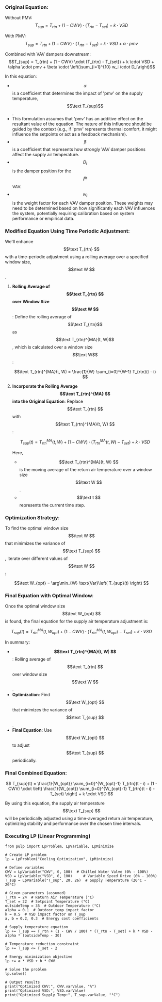 ### Original Equation:

Without PMV:\
$$T_{sup} = T_{rtn} + (1 - CWV) \cdot (T_{rtn} - T_{set}) + k \cdot VSD$$

With PMV:\
$$T_{sup} = T_{rtn} + (1 - CWV) \cdot (T_{rtn} - T_{set}) + k \cdot VSD + \alpha \cdot pmv$$

Combined with VAV dampers downstream:\
$$T_{sup} = T_{rtn} + (1 - CWV) \cdot (T_{rtn} - T_{set}) + k \cdot VSD + \alpha \cdot pmv + \beta \cdot \left(\sum_{i=1}^{10} w_i \cdot D_i\right)$$

In this equation:

- $$\alpha$$ is a coefficient that determines the impact of 'pmv' on the supply temperature, $$\text T_{sup}$$.
- This formulation assumes that 'pmv' has an additive effect on the resultant value of the equation. The nature of this influence should be guided by the context (e.g., if 'pmv' represents thermal comfort, it might influence the setpoints or act as a feedback mechanism).
- $$\beta$$ is a coefficient that represents how strongly VAV damper positions affect the supply air temperature.
- $$D_{i}$$ is the damper position for the $$i^{th}$$ VAV.
- $$w_{i}$$ is the weight factor for each VAV damper position. These weights may need to be determined based on how significantly each VAV influences the system, potentially requiring calibration based on system performance or empirical data.

### Modified Equation Using Time Periodic Adjustment:

We'll enhance $$\text T_{rtn} $$ with a time-periodic adjustment using a rolling average over a specified window size, $$\text W $$.

1. **Rolling Average of $$\text T_{rtn} $$ over Window Size $$\text W $$**:
   Define the rolling average of $$\text T_{rtn}$$ as $$\text T_{rtn}^{MA}(t, W)$$, which is calculated over a window size $$\text W$$:

   $$\text T_{rtn}^{MA}(t, W) = \frac{1}{W} \sum_{i=0}^{W-1} T_{rtn}(t - i) $$

2. **Incorporate the Rolling Average $$\text T_{rtn}^{MA} $$ into the Original Equation**:
   Replace $$\text T_{rtn} $$ with $$\text T_{rtn}^{MA}(t, W) $$:

   $$T_{sup}(t) = T_{rtn}^{MA}(t, W) + (1 - CWV) \cdot \left( T_{rtn}^{MA}(t, W) - T_{set} \right) + k \cdot VSD$$

   Here, 
   - $$\text T_{rtn}^{MA}(t, W) $$ is the moving average of the return air temperature over a window size $$\text W $$.
   - $$\text t $$ represents the current time step.

### Optimization Strategy:

To find the optimal window size $$\text W $$ that minimizes the variance of $$\text T_{sup} $$, iterate over different values of $$\text W $$:

$$\text W_{opt} = \arg\min_{W} \text{Var}\left( T_{sup}(t) \right) $$

### Final Equation with Optimal Window:

Once the optimal window size $$\text W_{opt} $$ is found, the final equation for the supply air temperature adjustment is:

$$ T_{sup}(t) = T_{rtn}^{MA}(t, W_{opt}) + (1 - CWV) \cdot \left( T_{rtn}^{MA}(t, W_{opt}) - T_{set} \right) + k \cdot VSD $$

In summary:

- **$$\text T_{rtn}^{MA}(t, W) $$**: Rolling average of $$\text T_{rtn} $$ over window size $$\text W $$.
- **Optimization**: Find $$\text W_{opt} $$ that minimizes the variance of $$\text T_{sup} $$.
- **Final Equation**: Use $$\text W_{opt} $$ to adjust $$\text T_{sup} $$ periodically.

### Final Combined Equation:

$$ T_{sup}(t) = \frac{1}{W_{opt}} \sum_{i=0}^{W_{opt}-1} T_{rtn}(t - i) + (1 - CWV) \cdot \left( \frac{1}{W_{opt}} \sum_{i=0}^{W_{opt}-1} T_{rtn}(t - i) - T_{set} \right) + k \cdot VSD $$

By using this equation, the supply air temperature $$\text T_{sup} $$ will be periodically adjusted using a time-averaged return air temperature, optimizing stability and performance over the chosen time intervals.

### Executing LP (Linear Programming)
```{python}
from pulp import LpProblem, LpVariable, LpMinimize

# Create LP problem
lp = LpProblem("Cooling_Optimization", LpMinimize)

# Define variables
CWV = LpVariable("CWV", 0, 100)  # Chilled Water Valve (0% - 100%)
VSD = LpVariable("VSD", 0, 100)     # Variable Speed Drive (0% - 100%)
T_sup = LpVariable("T_sup", 20, 26)  # Supply Temperature (20°C - 26°C)

# Given parameters (assumed)
T_rtn = 24  # Return Air Temperature (°C)
T_set = 22  # Setpoint Temperature (°C)
outsideTemp = 35  # Outdoor Temperature (°C)
alpha = 0.1  # Outdoor temp impact factor
k = 0.5  # VSD impact factor on T_sup
a, b = 0.2, 0.3  # Energy cost coefficients

# Supply temperature equation
lp += T_sup == T_rtn + (1 - CWV / 100) * (T_rtn - T_set) + k * VSD - alpha * (outsideTemp - 30)

# Temperature reduction constraint
lp += T_sup <= T_set - 2

# Energy minimization objective
lp += a * VSD + b * CWV

# Solve the problem
lp.solve()

# Output results
print("Optimized CWV:", CWV.varValue, "%")
print("Optimized VSD:", VSD.varValue)
print("Optimized Supply Temp:", T_sup.varValue, "°C")
```
